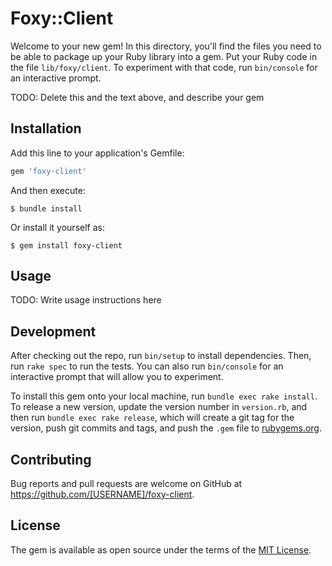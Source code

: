 # Foxy::Client

Welcome to your new gem! In this directory, you'll find the files you need to be able to package up your Ruby library into a gem. Put your Ruby code in the file `lib/foxy/client`. To experiment with that code, run `bin/console` for an interactive prompt.

TODO: Delete this and the text above, and describe your gem

## Installation

Add this line to your application's Gemfile:

```ruby
gem 'foxy-client'
```

And then execute:

    $ bundle install

Or install it yourself as:

    $ gem install foxy-client

## Usage

TODO: Write usage instructions here

## Development

After checking out the repo, run `bin/setup` to install dependencies. Then, run `rake spec` to run the tests. You can also run `bin/console` for an interactive prompt that will allow you to experiment.

To install this gem onto your local machine, run `bundle exec rake install`. To release a new version, update the version number in `version.rb`, and then run `bundle exec rake release`, which will create a git tag for the version, push git commits and tags, and push the `.gem` file to [rubygems.org](https://rubygems.org).

## Contributing

Bug reports and pull requests are welcome on GitHub at https://github.com/[USERNAME]/foxy-client.


## License

The gem is available as open source under the terms of the [MIT License](https://opensource.org/licenses/MIT).
